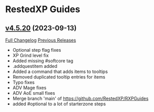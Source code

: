 # RestedXP Guides

## [v4.5.20](https://github.com/RestedXP/RXPGuides/tree/v4.5.20) (2023-09-13)
[Full Changelog](https://github.com/RestedXP/RXPGuides/compare/v4.5.19...v4.5.20) [Previous Releases](https://github.com/RestedXP/RXPGuides/releases)

- Optional step flag fixes  
- XP Grind level fix  
- Added missing #softcore tag  
- .addquestitem added  
- Added a command that adds items to tooltips  
- Removed duplicated tooltip entries for items  
- Typo fixes  
- ADV Mage fixes  
- ADV AoE small fixes  
- Merge branch 'main' of https://github.com/RestedXP/RXPGuides  
- added #optional to a lot of starterzone steps  
